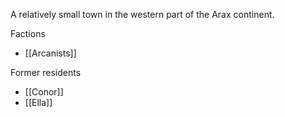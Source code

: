 A relatively small town in the western part of the Arax continent.

Factions
- [[Arcanists]]

Former residents
- [[Conor]]
- [[Ella]]